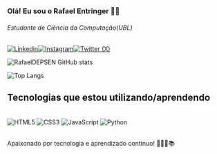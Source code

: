 ### Olá! Eu sou o Rafael Entringer 👋🏻
###### Estudante de Ciência da Computação(UBL)

[![Linkedin](https://img.shields.io/badge/LinkedIn-0077B5?style=for-the-badge&logo=linkedin&logoColor=white)](https://www.linkedin.com/in/rafael-entringer-a7277a252/)[![Instagram](https://img.shields.io/badge/Instagram-E4405F?style=for-the-badge&logo=instagram&logoColor=white)](https://www.instagram.com/rafael.entringer?igsh=MTh0bXUyZHo5NTNxeQ==)[![Twitter (X)](https://img.shields.io/badge/Twitter-1DA1F2?style=for-the-badge&logo=twitter&logoColor=white)](https://twitter.com/rafaeldepsen)

![RafaelDEPSEN GitHub stats](https://github-readme-stats.vercel.app/api?username=rafaeldepsen&show_icons=true&theme=one_dark_pro)

![Top Langs](https://github-readme-stats.vercel.app/api/top-langs/?username=rafaeldepsen&layout=compact&theme=one_dark_pro)

## Tecnologias que estou utilizando/aprendendo

<div style="display: inline_block"><br/>
  <img align="center" alt="HTML5" src="https://img.shields.io/badge/HTML5-E34F26?style=for-the-badge&logo=html5&logoColor=white"/>
  <img align="center" alt="CSS3" src="https://img.shields.io/badge/CSS3-1572B6?style=for-the-badge&logo=css3&logoColor=white"/>
  <img align="center" alt="JavaScript" src="https://img.shields.io/badge/JavaScript-F7DF1E?style=for-the-badge&logo=javascript&logoColor=black"/>
  <img align="center" alt="Python" src="https://img.shields.io/badge/Python-3776AB?style=for-the-badge&logo=python&logoColor=white"/>
</div><br/>

Apaixonado por tecnologia e aprendizado contínuo! 👨🏻‍💻📚
